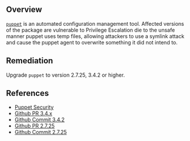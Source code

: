 ## Overview
[`puppet`](https://rubygems.org/gems/puppet) is an automated configuration management tool.
Affected versions of the package are vulnerable to Privilege Escalation die to the unsafe manner puppet uses temp files, allowing attackers to use a symlink attack and cause the puppet agent to overwrite something it did not intend to.

## Remediation
Upgrade `puppet` to version 2.7.25, 3.4.2 or higher.

## References
- [Puppet Security](https://puppet.com/security/cve/cve-2013-4969/)
- [Github PR 3.4.x](https://github.com/puppetlabs/puppet/pull/2203)
- [Github Commit 3.4.2](https://github.com/puppetlabs/puppet/pull/2203/commits/55cc322469464a16f9044e6fce6220e4ffd73ea2)
- [Github PR 2.7.25](https://github.com/puppetlabs/puppet/pull/2193)
- [Github Commit 2.7.25](https://github.com/puppetlabs/puppet/pull/2193/commits/3ea78cd21b2e9a96f9a482eb7ecde99b49848cd5)
